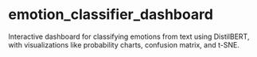# emotion_classifier_dashboard
Interactive dashboard for classifying emotions from text using DistilBERT, with visualizations like probability charts, confusion matrix, and t-SNE.
